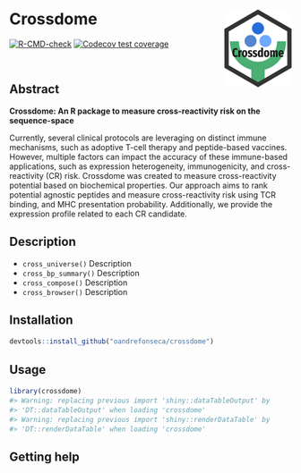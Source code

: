 
<!-- README.md is generated from README.Rmd. Please edit that file -->

# Crossdome <a href='https://XXX.XXXXXX.org'><img src='man/figures/logo.png' align="right" height="139" /></a>

<!-- badges: start -->

[![R-CMD-check](https://github.com/oandrefonseca/crossdome/workflows/R-CMD-check/badge.svg)](https://github.com/oandrefonseca/crossdome/actions)
[![Codecov test
coverage](https://codecov.io/gh/oandrefonseca/crossdome/branch/main/graph/badge.svg)](https://codecov.io/gh/oandrefonseca/crossdome?branch=main)
<!-- badges: end --> <br>

## Abstract

**Crossdome: An R package to measure cross-reactivity risk on the
sequence-space**

Currently, several clinical protocols are leveraging on distinct immune
mechanisms, such as adoptive T-cell therapy and peptide-based vaccines.
However, multiple factors can impact the accuracy of these immune-based
applications, such as expression heterogeneity, immunogenicity, and
cross-reactivity (CR) risk. Crossdome was created to measure
cross-reactivity potential based on biochemical properties. Our approach
aims to rank potential agnostic peptides and measure cross-reactivity
risk using TCR binding, and MHC presentation probability. Additionally,
we provide the expression profile related to each CR candidate.

## Description

-   `cross_universe()` Description
-   `cross_bp_summary()` Description
-   `cross_compose()` Description
-   `cross_browser()` Description

## Installation

``` r
devtools::install_github("oandrefonseca/crossdome")
```

## Usage

``` r
library(crossdome)
#> Warning: replacing previous import 'shiny::dataTableOutput' by
#> 'DT::dataTableOutput' when loading 'crossdome'
#> Warning: replacing previous import 'shiny::renderDataTable' by
#> 'DT::renderDataTable' when loading 'crossdome'
```

## Getting help
